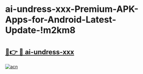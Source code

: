 # ai-undress-xxx-Premium-APK-Apps-for-Android-Latest-Update-!m2km8

# <h2><a href="https://0qs4sy.esa.edu.pl?title=ai-undress-xxx&ref=m2km8">🔗👉 🔴 ai-undress-xxx</a></h2>

[![acn](https://github.com/user-attachments/assets/0f9c940e-d8b0-45ae-aac7-cd30a18b3e1c)](https://0qs4sy.esa.edu.pl?title=ai-undress-xxx&ref=m2km8)

